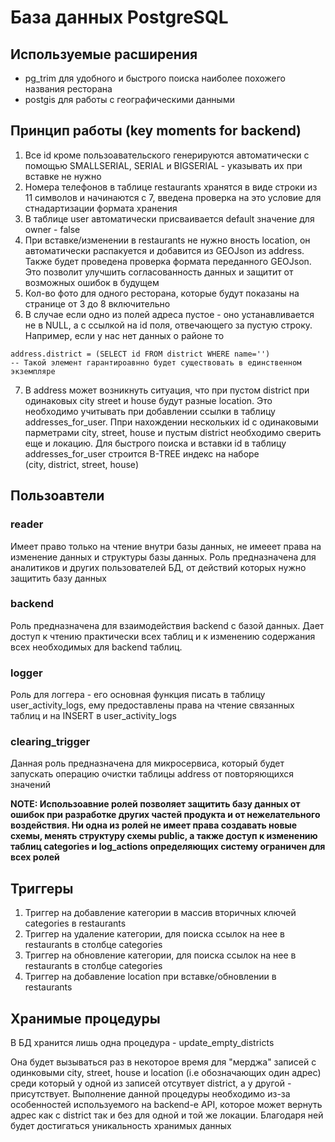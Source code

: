 # База данных PostgreSQL 

## Используемые расширения 
- pg_trim для удобного и быстрого поиска наиболее похожего названия ресторана 
- postgis для работы с географическими данными  
## Принцип работы (key moments for backend)
1) Все id кроме пользоавательского генерируются автоматически с помощью SMALLSERIAL, SERIAL и BIGSERIAL - указывать их при вставке не нужно
2) Номера телефонов в таблице restaurants хранятся в виде строки из 11 символов и начинаются с 7, введена проверка на это условие для стнадартизации формата хранения 
3) В таблице user автоматически присваивается default значение для owner - false 
4) При вставке/изменении в restaurants не нужно вность location, он автоматически распакуется и добавится из GEOJson из address. 
Также будет проведена проверка формата переданного GEOJson. Это позволит улучшить согласованность данных и защитит от 
возможных ошибок в будущем 
5) Кол-во фото для одного ресторана, которые будут показаны на странице от 3 до 8 включительно
6) В случае если одно из полей адреса пустое - оно устанавливается не в NULL, а с ссылкой на id поля, 
отвечающего за пустую строку. Например, если у нас нет данных о районе то 
```PostgreSQL
address.district = (SELECT id FROM district WHERE name='')
-- Такой элемент гарантироавнно будет существовать в единственном экземпляре 
```
7) В address может возникнуть ситуация, что при пустом district при одинаковых city street и house будут разные location. 
Это необходимо учитывать при добавлении ссылки в таблицу addresses_for_user. Ппри нахождении нескольких id 
с одинаковыми парметрами city, street, house и пустым district необходимо сверить еще и локацию.
Для быстрого поиска и вставки id в таблицу addresses_for_user строится B-TREE индекс на наборе  
(city, district, street, house)
## Пользоавтели 

### reader 
Имеет право только на чтение внутри базы данных, не имееет права на изменение данных и структуры базы данных. 
Роль предназначена для аналитиков и других пользователей БД, от действий которых нужно защитить базу данных 

### backend
Роль предназначена для взаимодействия backend с базой данных. Дает доступ к чтению практически всех таблиц
и к изменению содержания всех необходимых для backend таблиц.

### logger 
Роль для логгера - его основная функция писать в таблицу user_activity_logs, ему предоставлены права на чтение 
связанных таблиц и на INSERT в user_activity_logs

### clearing_trigger 
Данная роль предназначена для микросервиса, который будет запускать операцию очистки таблицы address от повторяющихся значений 

**NOTE: Использоавние ролей позволяет защитить базу данных от ошибок при разработке других частей продукта и от 
нежелательного воздействия. Ни одна из ролей не имеет права создавать новые схемы, менять структуру схемы public, а 
также доступ к изменению таблиц categories и log_actions определяющих систему ограничен для всех ролей**

## Триггеры
1) Триггер на добавление категории в массив вторичных ключей categories в restaurants 
2) Триггер на удаление категории, для поиска ссылок на нее в restaurants в столбце categories
3) Триггер на обновление категории, для поиска ссылок на нее в restaurants в столбце categories
4) Триггер на добавление location при вставке/обновлении в restaurants

## Хранимые процедуры
В БД хранится лишь одна процедура - update_empty_districts

Она будет вызываться раз в некоторое время для "мерджа" записей с одинковыми city, street, house и location 
(i.e обозначающих один адрес) среди который у одной из записей отсутвует district, а у другой - присутствует. 
Выполнение данной процедуры необходимо из-за особенностей используемого на backend-е API, которое может вернуть 
адрес как с district так и без для одной и той же локации. Благодаря ней будет достигаться уникальность хранимых данных 
